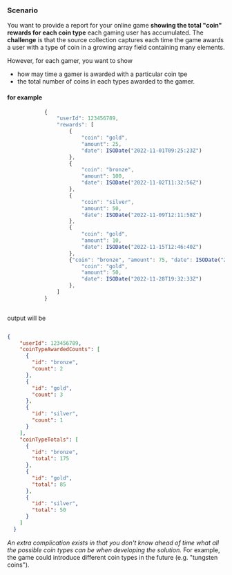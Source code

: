 ### Scenario
You want to provide a report for your online game **showing the total "coin" rewards for each coin type** each gaming user has accumulated. 
The **challenge** is that the source collection captures each time the game awards a user with a type of coin in a growing array field containing many elements. 

However, for each gamer, you want to show 
*   how may time a gamer is awarded with a particular coin tpe
*   the total number of coins in each types awarded to the gamer.

#### for example 

```js 
            {
                "userId": 123456789,
                "rewards": [
                    {
                        "coin": "gold",
                        "amount": 25,
                        "date": ISODate("2022-11-01T09:25:23Z")
                    },
                    {
                        "coin": "bronze",
                        "amount": 100,
                        "date": ISODate("2022-11-02T11:32:56Z")
                    },
                    {
                        "coin": "silver",
                        "amount": 50,
                        "date": ISODate("2022-11-09T12:11:58Z")
                    },
                    {
                        "coin": "gold",
                        "amount": 10,
                        "date": ISODate("2022-11-15T12:46:40Z")
                    },
                    {"coin": "bronze", "amount": 75, "date": ISODate("2022-11-22T12:57:01Z")}, {
                        "coin": "gold",
                        "amount": 50,
                        "date": ISODate("2022-11-28T19:32:33Z")
                    },
                ]
            }
            
```
output will be
```json

{
    "userId": 123456789,
    "coinTypeAwardedCounts": [
      {
        "id": "bronze",
        "count": 2
      },
      {
        "id": "gold",
        "count": 3
      },
      {
        "id": "silver",
        "count": 1
      }
    ],
    "coinTypeTotals": [
      {
        "id": "bronze",
        "total": 175
      },
      {
        "id": "gold",
        "total": 85
      },
      {
        "id": "silver",
        "total": 50
      }
    ]
  }
```

_An extra complication exists in that you don't know ahead of time what all the possible coin types can be when developing the solution._ 
For example, the game could introduce different coin types in the future (e.g. "tungsten coins").